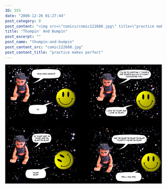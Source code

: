 ```yaml
---
ID: 555
date: "2008-12-26 01:27:44"
post_category: 0
post_content: "<img src=\"comics/comic122608.jpg\" title=\"practice makes perfect\" />"
title: "Thumpin' And Bumpin"
post_excerpt: ""
post_name: "thumpin-and-bumpin"
post_content_src: "comic122608.jpg"
post_content_title: "practice makes perfect"
---
```



[![practice makes perfect](/comics-hi-res/comic122608.jpg)](/comics-hi-res/comic122608.jpg "practice makes perfect")
